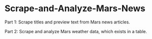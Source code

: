 # Scrape-and-Analyze-Mars-News


Part 1: Scrape titles and preview text from Mars news articles.

Part 2: Scrape and analyze Mars weather data, which exists in a table.

